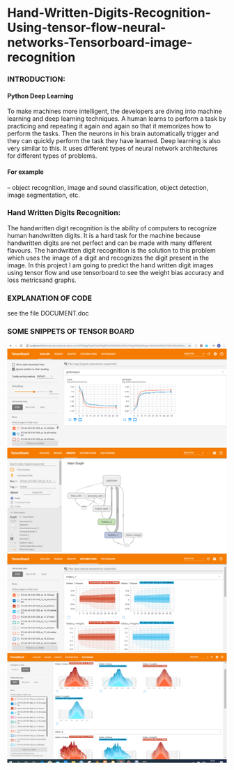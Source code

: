 # Hand-Written-Digits-Recognition-Using-tensor-flow-neural-networks-Tensorboard-image-recognition

<h3>INTRODUCTION:</h3>
<h4>Python Deep Learning </h4>
To make machines more intelligent, the developers are diving into machine learning and deep learning techniques. A human learns to perform a task by practicing and repeating it again and again so that it memorizes how to perform the tasks. Then the neurons in his brain automatically trigger and they can quickly perform the task they have learned. Deep learning is also very similar to this. It uses different types of neural network architectures for different types of problems.
 <h4>For example</h4> – object recognition, image and sound classification, object detection, image segmentation, etc.
<h3>Hand Written Digits Recognition:</h3>
The handwritten digit recognition is the ability of computers to recognize human handwritten digits. It is a hard task for the machine because handwritten digits are not perfect and can be made with many different flavours. The handwritten digit recognition is the solution to this problem which uses the image of a digit and recognizes the digit present in the image.
In this project I am going to predict the hand written digit images using tensor flow and use tensorboard to see the weight bias accuracy and loss metricsand graphs.

<h3>EXPLANATION OF CODE</h3>

see the file DOCUMENT.doc

<h3>SOME SNIPPETS OF TENSOR BOARD</h3>
<img src="img/101.PNG">
<img src="img/102.PNG">
<img src="img/103.PNG">
<img src="img/104.PNG">
